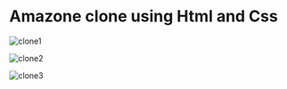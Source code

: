 # Amazone clone using Html and Css
![clone1](https://github.com/Ck07860786/Amazone-clone-/assets/115991360/f4acdcfd-faaa-41bb-a2d7-3c147d9e6418)

![clone2](https://github.com/Ck07860786/Amazone-clone-/assets/115991360/391615d6-ff64-4f99-aaa4-b96fad76c73e)

![clone3](https://github.com/Ck07860786/Amazone-clone-/assets/115991360/d12df153-e5e8-4bfc-9864-77b1d239af07)
